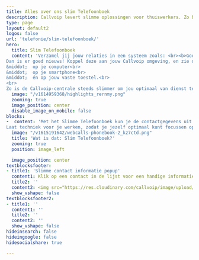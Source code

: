 ```yaml
---
title: Alles over ons slim Telefoonboek
description: Callvoip levert slimme oplossingen voor thuiswerkers. Zo ben je overal bereikbaar zoals jij dat wilt
type: page
layout: default2
logos: false
url: 'telefonie/slim-telefoonboek/'
hero:
  title: Slim Telefoonboek
  content: 'Verzamel jij jouw relaties in een systeem zoals: <br><b>Google Contacts, Microsoft, Contacts+, Zendesk, Exact Online, Teamleader, Salesforces of Hubspot?</b><br>
Dan is er goed nieuws! Koppel deze aan jouw Callvoip omgeving, en zie de naam van de beller bij inkomende en uitgaande telefoontjes:<br>
&middot;  op je computer<br>
&middot;  op je smartphone<br>
&middot;  én op jouw vaste toestel.<br>
<br>
Zo is de Callvoip-centrale steeds slimmer om jou optimaal van dienst te zijn!<br><br><a href="/contact" class="button">Meer informatie? Neem contact op!</a>'
  image: "/v1614959368/highlights_rernmy.png"
  zooming: true
  image_position: center
  disable_image_on_mobile: false
blocks:
-  content: 'Met het Slimme Telefoonboek kun je de contactgegevens uit jouw klantsysteem of CRM systeem gemakkelijk koppelen aan bellen via Callvoip, op alle manieren. Je ziet de naam van de beller in je scherm, in de oproeplijst en zelfs in de emailnotificatie! En: je kunt uitbellen door op de naam van een relatie te zoeken. <br>
Laat techniek voor je werken, zodat je jezelf optimaal kunt focussen op de inhoud! <br><br><a href="#" class="button">Meer informatie</a>'
  image: "/v1615191642/webcalls-phonebook-2_kz7ctd.png"
  title: 'Wat is dat: Slim Telefoonboek?'
  zooming: true
  position: image_left

  image_position: center
textblocksfooter:
- title1: 'Slimme contact informatie popup'
  content1: Klik op een contact in de lijst voor een handige informatie-popup met nummers en emailadres.
  title2: ''
  content2: <img src="https://res.cloudinary.com/callvoip/image/upload/v1659691896/side-tabs_sg1c9q.png" width="490px">
  show_vshape: false
textblocksfooter2:
- title1: ''
  content1: ''
  title2: ''
  content2: ''
  show_vshape: false  
hideinsearch: false
hideingoogle: false
hidesocialshare: true

---
```

